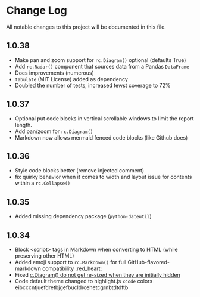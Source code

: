 # Change Log

All notable changes to this project will be documented in this file.

## 1.0.38

- Make pan and zoom support for `rc.Diagram()` optional (defaults True)
- Add `rc.Radar()` component that sources data from a Pandas `DataFrame`
- Docs improvements (numerous)
- `tabulate` (MIT License) added as dependency
- Doubled the number of tests, increased tewst coverage to 72%

## 1.0.37

- Optional put code blocks in vertical scrollable windows to limit the report length.
- Add pan/zoom for `rc.Diagram()`
- Markdown now allows mermaid fenced code blocks (like Github does)

## 1.0.36

- Style code blocks better (remove injected comment)
- fix quirky behavior when it comes to width and layout issue for contents within a `rc.Collapse()`

## 1.0.35

- Added missing dependency package (`python-dateutil`)

## 1.0.34

- Block \<script\> tags in Markdown when converting to HTML (while preserving other HTML)
- Added emoji support to `rc.Markdown()` for full GitHub-flavored-markdown compatibility :red_heart:
- Fixed [c.Diagram() do not get re-sized when they are initially hidden](https://github.com/darenr/report_creator/issues/13)
- Code default theme changed to highlight.js `xcode` colors
  eibcccntjuefdretbjgefbucldrcehetcgrnbtdtdftb
